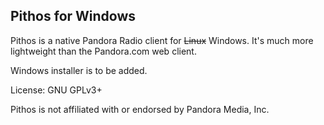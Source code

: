 Pithos for Windows
------

Pithos is a native Pandora Radio client for ~~Linux~~ Windows. It's much more lightweight
than the Pandora.com web client.

Windows installer is to be added.

License: GNU GPLv3+

Pithos is not affiliated with or endorsed by Pandora Media, Inc.
